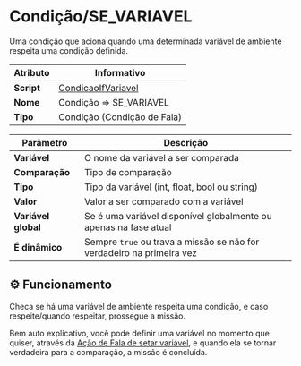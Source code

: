 ﻿# Condição/SE_VARIAVEL

Uma condição que aciona quando uma determinada variável de ambiente respeita uma condição definida.

| Atributo | Informativo |
| -- | -- |
| **Script** | [CondicaoIfVariavel](../../../RPG/Assets/Scripts/AcaoCondicao/Condicoes/CondicaoIfVariavel.cs) |
| **Nome** | Condição => SE_VARIAVEL |
| **Tipo** | Condição (Condição de Fala) |

| Parâmetro | Descrição |
| -- | -- |
| **Variável** | O nome da variável a ser comparada |
| **Comparação** | Tipo de comparação |
| **Tipo** | Tipo da variável (int, float, bool ou string) |
| **Valor** | Valor a ser comparado com a variável |
| **Variável global** | Se é uma variável disponível globalmente ou apenas na fase atual |
| **É dinâmico** | Sempre `true` ou trava a missão se não for verdadeiro na primeira vez |

## ⚙️ Funcionamento

Checa se há uma variável de ambiente respeita uma condição, e caso respeite/quando respeitar, prossegue a missão.

Bem auto explicativo, você pode definir uma variável no momento que quiser, através da [Ação de Fala de setar variável](./Acao_SETAR_VARIAVEL.md), e quando ela se tornar verdadeira para a comparação, a missão é concluída.